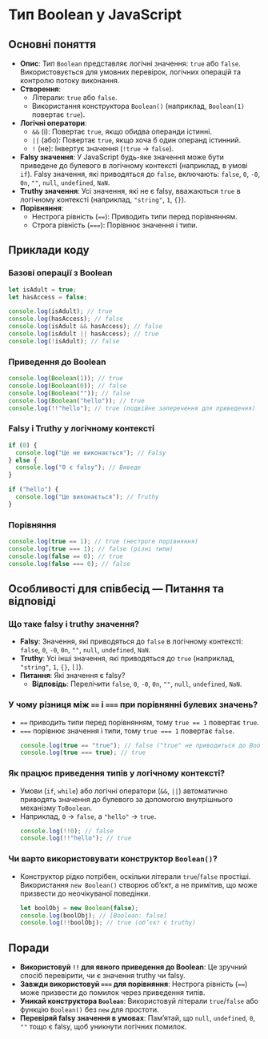 # Тип Boolean у JavaScript

## Основні поняття

- **Опис**: Тип `Boolean` представляє логічні значення: `true` або `false`. Використовується для умовних перевірок, логічних операцій та контролю потоку виконання.
- **Створення**:
  - Літерали: `true` або `false`.
  - Використання конструктора `Boolean()` (наприклад, `Boolean(1)` повертає `true`).
- **Логічні оператори**:
  - `&&` (і): Повертає `true`, якщо обидва операнди істинні.
  - `||` (або): Повертає `true`, якщо хоча б один операнд істинний.
  - `!` (не): Інвертує значення (`!true` → `false`).
- **Falsy значення**: У JavaScript будь-яке значення може бути приведене до булевого в логічному контексті (наприклад, в умові `if`). Falsy значення, які приводяться до `false`, включають: `false`, `0`, `-0`, `0n`, `""`, `null`, `undefined`, `NaN`.
- **Truthy значення**: Усі значення, які не є falsy, вважаються `true` в логічному контексті (наприклад, `"string"`, `1`, `{}`).
- **Порівняння**:
  - Нестрога рівність (`==`): Приводить типи перед порівнянням.
  - Строга рівність (`===`): Порівнює значення і типи.

## Приклади коду

### Базові операції з Boolean

```js
let isAdult = true;
let hasAccess = false;

console.log(isAdult); // true
console.log(hasAccess); // false
console.log(isAdult && hasAccess); // false
console.log(isAdult || hasAccess); // true
console.log(!isAdult); // false
```

### Приведення до Boolean

```js
console.log(Boolean(1)); // true
console.log(Boolean(0)); // false
console.log(Boolean("")); // false
console.log(Boolean("hello")); // true
console.log(!!"hello"); // true (подвійне заперечення для приведення)
```

### Falsy і Truthy у логічному контексті

```js
if (0) {
  console.log("Це не виконається"); // Falsy
} else {
  console.log("0 є falsy"); // Виведе
}

if ("hello") {
  console.log("Це виконається"); // Truthy
}
```

### Порівняння

```js
console.log(true == 1); // true (нестроге порівняння)
console.log(true === 1); // false (різні типи)
console.log(false == 0); // true
console.log(false === 0); // false
```

## Особливості для співбесід — Питання та відповіді

### Що таке falsy і truthy значення?

- **Falsy**: Значення, які приводяться до `false` в логічному контексті: `false`, `0`, `-0`, `0n`, `""`, `null`, `undefined`, `NaN`.
- **Truthy**: Усі інші значення, які приводяться до `true` (наприклад, `"string"`, `1`, `{}`, `[]`).
- **Питання**: Які значення є falsy?
  - **Відповідь**: Перелічити `false`, `0`, `-0`, `0n`, `""`, `null`, `undefined`, `NaN`.

### У чому різниця між `==` і `===` при порівнянні булевих значень?

- `==` приводить типи перед порівнянням, тому `true == 1` повертає `true`.
- `===` порівнює значення і типи, тому `true === 1` повертає `false`.
  ```js
  console.log(true == "true"); // false ("true" не приводиться до Boolean)
  console.log(true === true); // true
  ```

### Як працює приведення типів у логічному контексті?

- Умови (`if`, `while`) або логічні оператори (`&&`, `||`) автоматично приводять значення до булевого за допомогою внутрішнього механізму `ToBoolean`.
- Наприклад, `0` → `false`, а `"hello"` → `true`.
  ```js
  console.log(!!0); // false
  console.log(!!"hello"); // true
  ```

### Чи варто використовувати конструктор `Boolean()`?

- Конструктор рідко потрібен, оскільки літерали `true`/`false` простіші. Використання `new Boolean()` створює об’єкт, а не примітив, що може призвести до неочікуваної поведінки.
  ```js
  let boolObj = new Boolean(false);
  console.log(boolObj); // [Boolean: false]
  console.log(!!boolObj); // true (об’єкт є truthy)
  ```

## Поради

- **Використовуй `!!` для явного приведення до Boolean**: Це зручний спосіб перевірити, чи є значення truthy чи falsy.
- **Завжди використовуй `===` для порівняння**: Нестрога рівність (`==`) може призвести до помилок через приведення типів.
- **Уникай конструктора `Boolean`**: Використовуй літерали `true`/`false` або функцію `Boolean()` без `new` для простоти.
- **Перевіряй falsy значення в умовах**: Пам’ятай, що `null`, `undefined`, `0`, `""` тощо є falsy, щоб уникнути логічних помилок.
